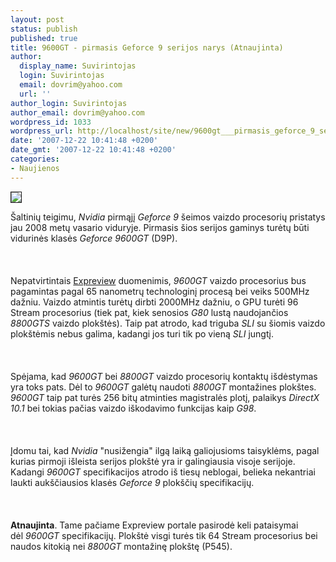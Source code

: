 ```yaml
---
layout: post
status: publish
published: true
title: 9600GT - pirmasis Geforce 9 serijos narys (Atnaujinta)
author:
  display_name: Suvirintojas
  login: Suvirintojas
  email: dovrim@yahoo.com
  url: ''
author_login: Suvirintojas
author_email: dovrim@yahoo.com
wordpress_id: 1033
wordpress_url: http://localhost/site/new/9600gt___pirmasis_geforce_9_serijos_narys_atnaujinta/
date: '2007-12-22 10:41:48 +0200'
date_gmt: '2007-12-22 10:41:48 +0200'
categories:
- Naujienos
---
```

<div class="imgright"><img src=" http://img153.imageshack.us/img153/2589/9600gtlk4.jpg" border="1"></div>
<p>Šaltinių teigimu, <i>Nvidia</i> pirmąjį <i>Geforce 9</i> šeimos vaizdo procesorių pristatys jau 2008 metų vasario viduryje. Pirmasis šios serijos gaminys turėtų būti vidurinės klasės <i>Geforce 9600GT</i> (D9P).<br />
<br><br />
<br>Nepatvirtintais <a class="ns" href=" http://en.expreview.com/?p=132">Expreview</a> duomenimis, <i>9600GT</i> vaizdo procesorius bus pagamintas pagal 65 nanometrų technologinį procesą bei veiks 500MHz dažniu. Vaizdo atmintis turėtų dirbti 2000MHz dažniu, o GPU turėti 96 Stream procesorius (tiek pat, kiek senosios <i>G80</i> lustą naudojančios <i>8800GTS</i> vaizdo plokštės). Taip pat atrodo, kad triguba <i>SLI</i> su šiomis vaizdo plokštėmis nebus galima, kadangi jos turi tik po vieną <i>SLI</i> jungtį.<br />
<br><br />
<br>Spėjama, kad <i>9600GT</i> bei <i>8800GT</i> vaizdo procesorių kontaktų išdėstymas yra toks pats. Dėl to <i>9600GT</i> galėtų naudoti <i>8800GT</i> montažines plokštes. <i>9600GT</i> taip pat turės 256 bitų atminties magistralės plotį, palaikys <i>DirectX 10.1</i> bei tokias pačias vaizdo iškodavimo funkcijas kaip <i>G98</i>.<br />
<br><br />
<br>Įdomu tai, kad <i>Nvidia</i> &quot;nusižengia&quot; ilgą laiką galiojusioms taisyklėms, pagal kurias pirmoji išleista serijos plokštė yra ir galingiausia visoje serijoje. Kadangi <i>9600GT</i> specifikacijos atrodo iš tiesų neblogai, belieka nekantriai laukti aukščiausios klasės <i>Geforce 9</i> plokščių specifikacijų.<br />
<br><br />
<br><b>Atnaujinta</b>. Tame pačiame Expreview portale pasirodė keli pataisymai dėl <i>9600GT</i> specifikacijų. Plokštė visgi turės tik 64 Stream procesorius bei naudos kitokią nei <i>8800GT</i> montažinę plokštę (P545).</p>
